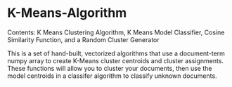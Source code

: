 # K-Means-Algorithm
Contents: K Means Clustering Algorithm, K Means Model Classifier, Cosine Similarity Function, and a Random Cluster Generator

This is a set of hand-built, vectorized algorithms that use a document-term numpy array to create K-Means cluster centroids and cluster assignments. 
These functions will allow you to cluster your documents, then use the model centroids in a classifer algorithm to classify unknown 
documents.
